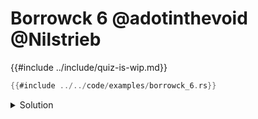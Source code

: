# Borrowck 6 @adotinthevoid @Nilstrieb

{{#include ../include/quiz-is-wip.md}}

```rust
{{#include ../../code/examples/borrowck_6.rs}}
```

<details>
<summary>Solution</summary>

```
{{#include ../../code/examples/stderr/borrowck_6.stderr}}
```

</details>
